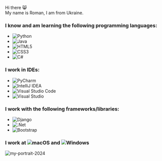 Hi there 😸
<br>
My name is Roman, I am from Ukraine.
<br>
### I know and am learning the following programming languages:
- ![Python](https://img.shields.io/badge/python-3670A0?style=for-the-badge&logo=python&logoColor=ffdd54)
- ![Java](https://img.shields.io/badge/java-%23ED8B00.svg?style=for-the-badge&logo=openjdk&logoColor=white)
- ![HTML5](https://img.shields.io/badge/html5-%23E34F26.svg?style=for-the-badge&logo=html5&logoColor=white)
- ![CSS3](https://img.shields.io/badge/css3-%231572B6.svg?style=for-the-badge&logo=css3&logoColor=white)
- ![C#](https://img.shields.io/badge/c%23-%23239120.svg?style=for-the-badge&logo=csharp&logoColor=white)

### I work in IDEs:
- ![PyCharm](https://img.shields.io/badge/pycharm-143?style=for-the-badge&logo=pycharm&logoColor=black&color=black&labelColor=green)
- ![IntelliJ IDEA](https://img.shields.io/badge/IntelliJIDEA-000000.svg?style=for-the-badge&logo=intellij-idea&logoColor=white)
- ![Visual Studio Code](https://img.shields.io/badge/Visual%20Studio%20Code-0078d7.svg?style=for-the-badge&logo=visual-studio-code&logoColor=white)
- ![Visual Studio](https://img.shields.io/badge/Visual%20Studio-5C2D91.svg?style=for-the-badge&logo=visual-studio&logoColor=white)

### I work with the following frameworks/libraries:
- ![Django](https://img.shields.io/badge/django-%23092E20.svg?style=for-the-badge&logo=django&logoColor=white)
- ![.Net](https://img.shields.io/badge/.NET-5C2D91?style=for-the-badge&logo=.net&logoColor=white)
- ![Bootstrap](https://img.shields.io/badge/bootstrap-%238511FA.svg?style=for-the-badge&logo=bootstrap&logoColor=white)

### I work at ![macOS](https://img.shields.io/badge/mac%20os-000000?style=for-the-badge&logo=macos&logoColor=F0F0F0) and ![Windows](https://img.shields.io/badge/Windows-0078D6?style=for-the-badge&logo=windows&logoColor=white)

![my-portrait-2024](https://github.com/user-attachments/assets/a3245ddc-c48b-44e3-a0f9-102cc168aa90)
